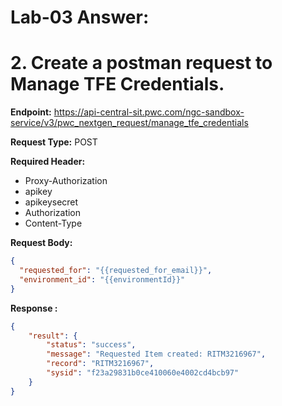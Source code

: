 # Lab-03 Answer:
#  2. Create a postman request to Manage TFE Credentials.

**Endpoint:** https://api-central-sit.pwc.com/ngc-sandbox-service/v3/pwc_nextgen_request/manage_tfe_credentials

**Request Type:** POST
 
**Required Header:**
- Proxy-Authorization
- apikey
- apikeysecret
- Authorization
- Content-Type

**Request Body:**
```json
{
  "requested_for": "{{requested_for_email}}",
  "environment_id": "{{environmentId}}"
}
```
**Response :**
```json
{
    "result": {
        "status": "success",
        "message": "Requested Item created: RITM3216967",
        "record": "RITM3216967",
        "sysid": "f23a29831b0ce410060e4002cd4bcb97"
    }
}
```
